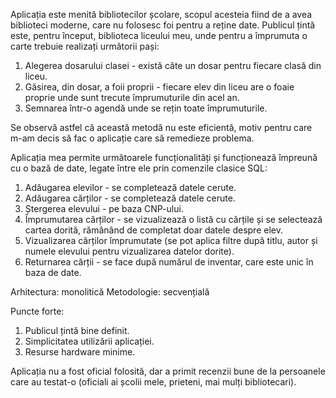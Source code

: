 Aplicația este menită bibliotecilor școlare, scopul acesteia fiind de a avea biblioteci moderne, care nu folosesc foi pentru a reține date. Publicul țintă este, pentru început, biblioteca liceului meu, unde pentru a împrumuta o carte trebuie realizați următorii pași:

1. Alegerea dosarului clasei - există câte un dosar pentru fiecare clasă din liceu.
2. Găsirea, din dosar, a foii proprii - fiecare elev din liceu are o foaie proprie unde sunt trecute împrumuturile din acel an.
3. Semnarea într-o agendă unde se rețin toate împrumuturile.

Se observă astfel că această metodă nu este eficientă, motiv pentru care m-am decis să fac o aplicație care să remedieze problema.

Aplicația mea permite următoarele funcționalități și funcționează împreună cu o bază de date, legate între ele prin comenzile clasice SQL:

1. Adăugarea elevilor - se completează datele cerute.
2. Adăugarea cărților - se completează datele cerute.
3. Ștergerea elevului - pe baza CNP-ului.
4. Împrumutarea cărților - se vizualizează o listă cu cărțile și se selectează cartea dorită, rămânând de completat doar datele despre elev.
5. Vizualizarea cărților împrumutate (se pot aplica filtre după titlu, autor și numele elevului pentru vizualizarea datelor dorite).
6. Returnarea cărții - se face după numărul de inventar, care este unic în baza de date.

Arhitectura: monolitică
Metodologie: secvențială

Puncte forte:
1. Publicul țintă bine definit.
2. Simplicitatea utilizării aplicației.
3. Resurse hardware minime.

Aplicația nu a fost oficial folosită, dar a primit recenzii bune de la persoanele care au testat-o (oficiali ai școlii mele, prieteni, mai mulți bibliotecari).
